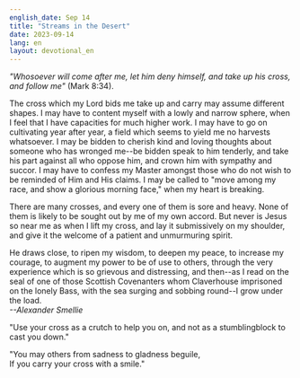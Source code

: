 ```yaml
---
english_date: Sep 14
title: "Streams in the Desert"
date: 2023-09-14
lang: en
layout: devotional_en
---
```





<p><em>"Whosoever will come after me, let him deny himself, and take up his cross, and follow me"</em> (Mark 8:34).

</p>

<p>The cross which my Lord bids me take up and carry may assume different shapes. I may have to content myself with a lowly and narrow sphere, when I feel that I have capacities for much higher work. I may have to go on cultivating year after year, a field which seems to yield me no harvests whatsoever. I may be bidden to cherish kind and loving thoughts about someone who has wronged me--be bidden speak to him tenderly, and take his part against all who oppose him, and crown him with sympathy and succor. I may have to confess my Master amongst those who do not wish to be reminded of Him and His claims. I may be called to "move among my race, and show a glorious morning face," when my heart is breaking.

</p>

<p>There are many crosses, and every one of them is sore and heavy. None of them is likely to be sought out by me of my own accord. But never is Jesus so near me as when I lift my cross, and lay it submissively on my shoulder, and give it the welcome of a patient and unmurmuring spirit.

</p>

<p>He draws close, to ripen my wisdom, to deepen my peace, to increase my courage, to augment my power to be of use to others, through the very experience which is so grievous and distressing, and then--as I read on the seal of one of those Scottish Covenanters whom Claverhouse imprisoned on the lonely Bass, with the sea surging and sobbing round--I grow under the load.<br/> <em>--Alexander Smellie</em>

</p>

<p>"Use your cross as a crutch to help you on, and not as a stumblingblock to cast you down."

</p>

<p>"You may others from sadness to gladness beguile,<br/> If you carry your cross with a smile."

</p>

<p></p>